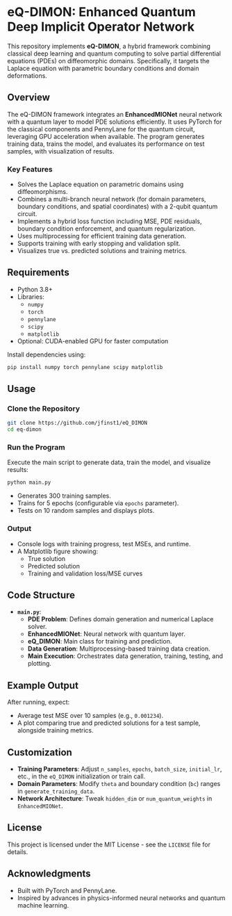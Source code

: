 # eQ-DIMON: Enhanced Quantum Deep Implicit Operator Network

This repository implements **eQ-DIMON**, a hybrid framework combining classical deep learning and quantum computing to solve partial differential equations (PDEs) on diffeomorphic domains. Specifically, it targets the Laplace equation with parametric boundary conditions and domain deformations.

## Overview

The eQ-DIMON framework integrates an **EnhancedMIONet** neural network with a quantum layer to model PDE solutions efficiently. It uses PyTorch for the classical components and PennyLane for the quantum circuit, leveraging GPU acceleration when available. The program generates training data, trains the model, and evaluates its performance on test samples, with visualization of results.

### Key Features
- Solves the Laplace equation on parametric domains using diffeomorphisms.
- Combines a multi-branch neural network (for domain parameters, boundary conditions, and spatial coordinates) with a 2-qubit quantum circuit.
- Implements a hybrid loss function including MSE, PDE residuals, boundary condition enforcement, and quantum regularization.
- Uses multiprocessing for efficient training data generation.
- Supports training with early stopping and validation split.
- Visualizes true vs. predicted solutions and training metrics.

## Requirements

- Python 3.8+
- Libraries:
  - `numpy`
  - `torch`
  - `pennylane`
  - `scipy`
  - `matplotlib`
- Optional: CUDA-enabled GPU for faster computation

Install dependencies using:

```bash
pip install numpy torch pennylane scipy matplotlib
```

## Usage

### Clone the Repository

```bash
git clone https://github.com/jfinst1/eQ_DIMON
cd eq-dimon
```

### Run the Program

Execute the main script to generate data, train the model, and visualize results:

```bash
python main.py
```

- Generates 300 training samples.
- Trains for 5 epochs (configurable via `epochs` parameter).
- Tests on 10 random samples and displays plots.

### Output
- Console logs with training progress, test MSEs, and runtime.
- A Matplotlib figure showing:
  - True solution
  - Predicted solution
  - Training and validation loss/MSE curves

## Code Structure

- **`main.py`**:
  - **PDE Problem**: Defines domain generation and numerical Laplace solver.
  - **EnhancedMIONet**: Neural network with quantum layer.
  - **eQ_DIMON**: Main class for training and prediction.
  - **Data Generation**: Multiprocessing-based training data creation.
  - **Main Execution**: Orchestrates data generation, training, testing, and plotting.

## Example Output

After running, expect:

- Average test MSE over 10 samples (e.g., `0.001234`).
- A plot comparing true and predicted solutions for a test sample, alongside training metrics.

## Customization

- **Training Parameters**: Adjust `n_samples`, `epochs`, `batch_size`, `initial_lr`, etc., in the `eQ_DIMON` initialization or train call.
- **Domain Parameters**: Modify `theta` and boundary condition (`bc`) ranges in `generate_training_data`.
- **Network Architecture**: Tweak `hidden_dim` or `num_quantum_weights` in `EnhancedMIONet`.

## License

This project is licensed under the MIT License - see the `LICENSE` file for details.

## Acknowledgments

- Built with PyTorch and PennyLane.
- Inspired by advances in physics-informed neural networks and quantum machine learning.
